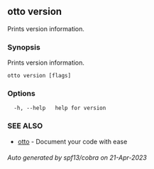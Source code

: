 ## otto version

Prints version information.

### Synopsis

Prints version information.

```
otto version [flags]
```

### Options

```
  -h, --help   help for version
```

### SEE ALSO

* [otto](otto.md)	 - Document your code with ease

###### Auto generated by spf13/cobra on 21-Apr-2023
